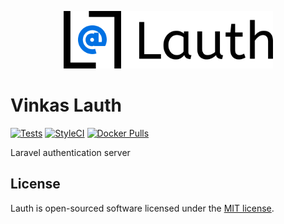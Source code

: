<p align="center">
  <picture>
    <source srcset="./public/images/logo-white-256h.png?raw=true" media="(prefers-color-scheme: dark)">
    <img width="335" height="92" src="./public/images/logo-black-256h.png?raw=true">
  </picture>
</p>

# Vinkas Lauth

[![Tests](https://github.com/vinkashq/lauth/actions/workflows/tests.yml/badge.svg)](https://github.com/vinkashq/lauth/actions/workflows/tests.yml) [![StyleCI](https://github.styleci.io/repos/67142226/shield?branch=main)](https://github.styleci.io/repos/67142226?branch=main) [![Docker Pulls](https://img.shields.io/docker/pulls/vinkas/lauth?logo=docker&logoColor=1D63ED&label=Pulls&labelColor=E5F2FC&color=1D63ED)](https://hub.docker.com/r/vinkas/lauth)

Laravel authentication server

## License

Lauth is open-sourced software licensed under the [MIT license](https://opensource.org/licenses/MIT).
